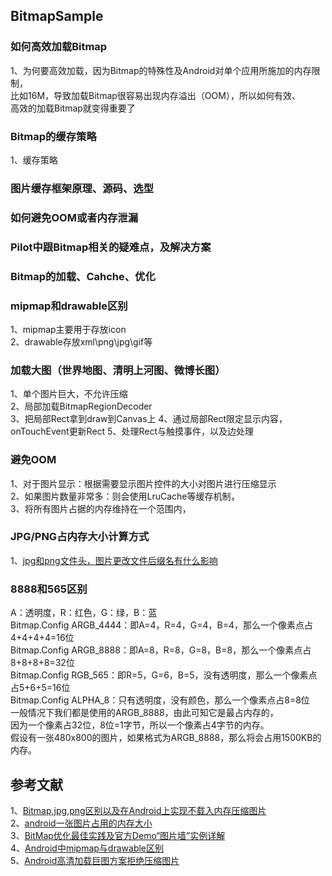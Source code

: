 
## BitmapSample    

### 如何高效加载Bitmap
1、为何要高效加载，因为Bitmap的特殊性及Android对单个应用所施加的内存限制，     
比如16M，导致加载Bitmap很容易出现内存溢出（OOM），所以如何有效、     
高效的加载Bitmap就变得重要了

### Bitmap的缓存策略     
1、缓存策略


### 图片缓存框架原理、源码、选型

### 如何避免OOM或者内存泄漏

### Pilot中跟Bitmap相关的疑难点，及解决方案

### Bitmap的加载、Cahche、优化

### mipmap和drawable区别    
1、mipmap主要用于存放icon    
2、drawable存放xml\png\jpg\gif等   

### 加载大图（世界地图、清明上河图、微博长图）     
1、单个图片巨大，不允许压缩   
2、局部加载BitmapRegionDecoder   
3、把局部Rect拿到draw到Canvas上
4、通过局部Rect限定显示内容，onTouchEvent更新Rect
5、处理Rect与触摸事件，以及边处理

### 避免OOM       
1、对于图片显示：根据需要显示图片控件的大小对图片进行压缩显示   
2、如果图片数量非常多：则会使用LruCache等缓存机制，     
3、将所有图片占据的内存维持在一个范围内，       

### JPG/PNG占内存大小计算方式     
1、[jpg和png文件头，图片更改文件后缀名有什么影响](https://blog.csdn.net/qq_33436621/article/details/71038606)    

### 8888和565区别   
A：透明度，R：红色，G：绿，B：蓝    
Bitmap.Config ARGB_4444：即A=4，R=4，G=4，B=4，那么一个像素点占4+4+4+4=16位     
Bitmap.Config ARGB_8888：即A=8，R=8，G=8，B=8，那么一个像素点占8+8+8+8=32位     
Bitmap.Config RGB_565：即R=5，G=6，B=5，没有透明度，那么一个像素点占5+6+5=16位    
Bitmap.Config ALPHA_8：只有透明度，没有颜色，那么一个像素点占8=8位      
一般情况下我们都是使用的ARGB_8888，由此可知它是最占内存的，     
因为一个像素占32位，8位=1字节，所以一个像素占4字节的内存。    
假设有一张480x800的图片，如果格式为ARGB_8888，那么将会占用1500KB的内存。    

## 参考文献   
1、[Bitmap,jpg,png区别以及在Android上实现不载入内存压缩图片](https://blog.csdn.net/zaizai2154365/article/details/70740623)     
2、[android一张图片占用的内存大小](http://blog.sina.com.cn/s/blog_96a1468901016hcw.html)     
3、[BitMap优化最佳实践及官方Demo“图片墙”实例详解](https://blog.csdn.net/brillianteagle/article/details/50597201)     
4、[Android中mipmap与drawable区别](https://blog.csdn.net/userzhanghao123/article/details/70243872)      
5、[Android高清加载巨图方案拒绝压缩图片](https://blog.csdn.net/lmj623565791/article/details/49300989/)      

